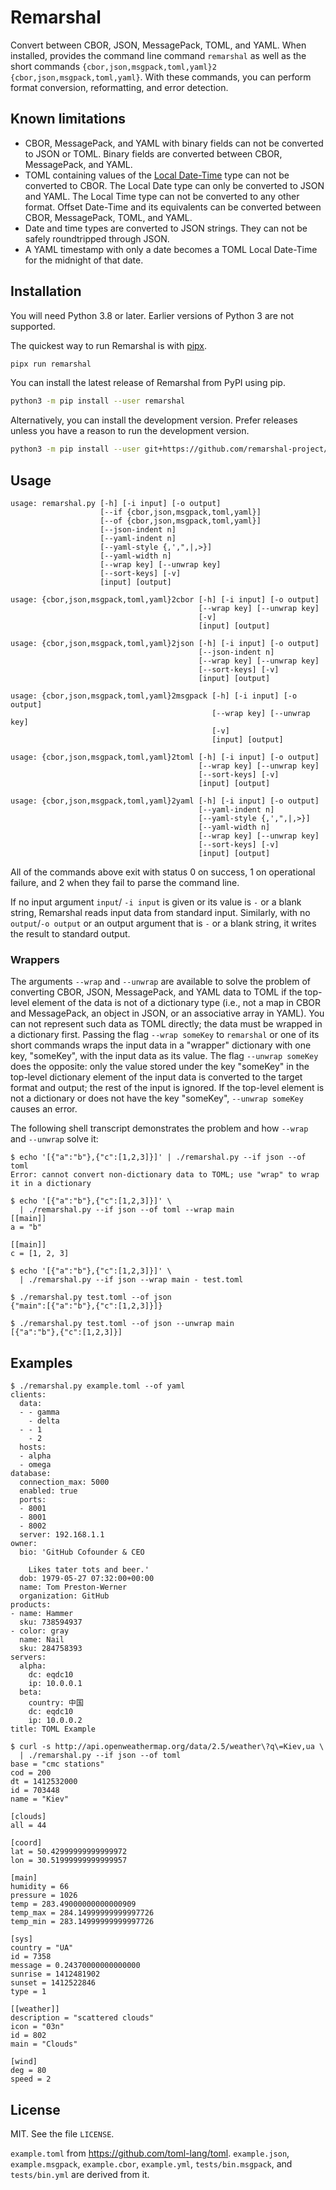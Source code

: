 # Remarshal

Convert between CBOR, JSON, MessagePack, TOML, and YAML. When installed,
provides the command line command `remarshal` as well as the short commands
`{cbor,json,msgpack,toml,yaml}2`&#x200B;`{cbor,json,msgpack,toml,yaml}`. With
these commands, you can perform format conversion, reformatting, and error
detection.

## Known limitations

* CBOR, MessagePack, and YAML with binary fields can not be converted to JSON
or TOML. Binary fields are converted between CBOR, MessagePack, and YAML.
* TOML containing values of the
[Local Date-Time](https://toml.io/en/v1.0.0-rc.1#local-date-time) type can not
be converted to CBOR. The Local Date type can only be converted to JSON and
YAML. The Local Time type can not be converted to any other format. Offset
Date-Time and its equivalents can be converted between CBOR, MessagePack,
TOML, and YAML.
* Date and time types are converted to JSON strings. They can not be safely
roundtripped through JSON.
* A YAML timestamp with only a date becomes a TOML Local Date-Time for the
midnight of that date.

## Installation

You will need Python 3.8 or later. Earlier versions of Python 3 are not
supported.

The quickest way to run Remarshal is with
 [pipx](https://github.com/pypa/pipx).

```sh
pipx run remarshal
```

You can install the latest release of Remarshal from PyPI using pip.

```sh
python3 -m pip install --user remarshal
```

Alternatively, you can install the development version. Prefer releases unless you have a reason to run the development version.

```sh
python3 -m pip install --user git+https://github.com/remarshal-project/remarshal
```

## Usage

```
usage: remarshal.py [-h] [-i input] [-o output]
                    [--if {cbor,json,msgpack,toml,yaml}]
                    [--of {cbor,json,msgpack,toml,yaml}]
                    [--json-indent n]
                    [--yaml-indent n]
                    [--yaml-style {,',",|,>}]
                    [--yaml-width n]
                    [--wrap key] [--unwrap key]
                    [--sort-keys] [-v]
                    [input] [output]
```

```
usage: {cbor,json,msgpack,toml,yaml}2cbor [-h] [-i input] [-o output]
                                          [--wrap key] [--unwrap key]
                                          [-v]
                                          [input] [output]
```

```
usage: {cbor,json,msgpack,toml,yaml}2json [-h] [-i input] [-o output]
                                          [--json-indent n]
                                          [--wrap key] [--unwrap key]
                                          [--sort-keys] [-v]
                                          [input] [output]
```

```
usage: {cbor,json,msgpack,toml,yaml}2msgpack [-h] [-i input] [-o output]
                                             [--wrap key] [--unwrap key]
                                             [-v]
                                             [input] [output]
```

```
usage: {cbor,json,msgpack,toml,yaml}2toml [-h] [-i input] [-o output]
                                          [--wrap key] [--unwrap key]
                                          [--sort-keys] [-v]
                                          [input] [output]
```

```
usage: {cbor,json,msgpack,toml,yaml}2yaml [-h] [-i input] [-o output]
                                          [--yaml-indent n]
                                          [--yaml-style {,',",|,>}]
                                          [--yaml-width n]
                                          [--wrap key] [--unwrap key]
                                          [--sort-keys] [-v]
                                          [input] [output]
```

All of the commands above exit with status 0 on success, 1 on operational
failure, and 2 when they fail to parse the command line.

If no input argument `input`/ `-i input` is given or its value is `-` or
a blank string, Remarshal reads input data from standard input. Similarly,
with no `output`/`-o output` or an output argument that is `-` or a blank
string, it writes the result to standard output.

### Wrappers

The arguments `--wrap` and `--unwrap` are available to solve the problem of
converting CBOR, JSON, MessagePack, and YAML data to TOML if the top-level
element of the data is not of a dictionary type (i.e., not a map in CBOR and
MessagePack, an object in JSON, or an associative array in YAML).
You can not represent such data as TOML directly; the data must be wrapped in a
dictionary first. Passing the flag `--wrap someKey` to `remarshal` or one of
its short commands wraps the input data in a "wrapper" dictionary with one key,
"someKey", with the input data as its value. The flag `--unwrap someKey` does
the opposite: only the value stored under the key "someKey" in the top-level
dictionary element of the input data is converted to the target format and
output; the rest of the input is ignored. If the top-level element is not a
dictionary or does not have the key "someKey", `--unwrap someKey` causes an
error.

The following shell transcript demonstrates the problem and how `--wrap` and
`--unwrap` solve it:

```
$ echo '[{"a":"b"},{"c":[1,2,3]}]' | ./remarshal.py --if json --of toml
Error: cannot convert non-dictionary data to TOML; use "wrap" to wrap it in a dictionary

$ echo '[{"a":"b"},{"c":[1,2,3]}]' \
  | ./remarshal.py --if json --of toml --wrap main
[[main]]
a = "b"

[[main]]
c = [1, 2, 3]

$ echo '[{"a":"b"},{"c":[1,2,3]}]' \
  | ./remarshal.py --if json --wrap main - test.toml

$ ./remarshal.py test.toml --of json
{"main":[{"a":"b"},{"c":[1,2,3]}]}

$ ./remarshal.py test.toml --of json --unwrap main
[{"a":"b"},{"c":[1,2,3]}]
```

## Examples

```
$ ./remarshal.py example.toml --of yaml
clients:
  data:
  - - gamma
    - delta
  - - 1
    - 2
  hosts:
  - alpha
  - omega
database:
  connection_max: 5000
  enabled: true
  ports:
  - 8001
  - 8001
  - 8002
  server: 192.168.1.1
owner:
  bio: 'GitHub Cofounder & CEO

    Likes tater tots and beer.'
  dob: 1979-05-27 07:32:00+00:00
  name: Tom Preston-Werner
  organization: GitHub
products:
- name: Hammer
  sku: 738594937
- color: gray
  name: Nail
  sku: 284758393
servers:
  alpha:
    dc: eqdc10
    ip: 10.0.0.1
  beta:
    country: 中国
    dc: eqdc10
    ip: 10.0.0.2
title: TOML Example

$ curl -s http://api.openweathermap.org/data/2.5/weather\?q\=Kiev,ua \
  | ./remarshal.py --if json --of toml
base = "cmc stations"
cod = 200
dt = 1412532000
id = 703448
name = "Kiev"

[clouds]
all = 44

[coord]
lat = 50.42999999999999972
lon = 30.51999999999999957

[main]
humidity = 66
pressure = 1026
temp = 283.49000000000000909
temp_max = 284.14999999999997726
temp_min = 283.14999999999997726

[sys]
country = "UA"
id = 7358
message = 0.24370000000000000
sunrise = 1412481902
sunset = 1412522846
type = 1

[[weather]]
description = "scattered clouds"
icon = "03n"
id = 802
main = "Clouds"

[wind]
deg = 80
speed = 2
```

## License

MIT. See the file `LICENSE`.

`example.toml` from <https://github.com/toml-lang/toml>. `example.json`,
`example.msgpack`, `example.cbor`, `example.yml`, `tests/bin.msgpack`, and `tests/bin.yml` are derived from it.
